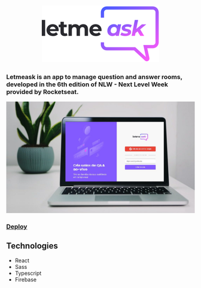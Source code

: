 <h1 align="center">
  <img src="./src/assets/images/logo.svg"/>
</h1>
<h3>
Letmeask is an app to manage question and answer rooms, developed in the 6th edition of NLW - Next Level Week provided by Rocketseat. <br />
</h3>

![Home](./src/assets/images/notebook.jpg)

<h3>
  <a href="https://letmeask-c99ce.web.app/">Deploy</a>
</h3>

## Technologies

- React
- Sass
- Typescript
- Firebase
